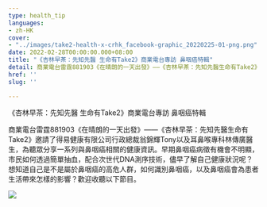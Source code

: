 ```yaml
---
type: health_tip
languages:
- zh-HK
cover:
- "../images/take2-health-x-crhk_facebook-graphic_20220225-01-png.png"
date: 2022-02-28T00:00:00.000+08:00
title: "《杏林早茶：先知先醫 生命有Take2》商業電台專訪 鼻咽癌特輯"
detail: 商業電台雷霆881903《在晴朗的一天出發》——《杏林早茶：先知先醫生命有Take2》邀請了得易健康有限公司行政總裁翁錦輝Tony以及耳鼻喉專科林傳廣醫生，為聽眾分享一系列與鼻咽癌相關的健康資訊。
href: ''
slug: ''

---
```

《杏林早茶：先知先醫 生命有Take2》商業電台專訪 鼻咽癌特輯

商業電台雷霆881903《在晴朗的一天出發》——《杏林早茶：先知先醫生命有Take2》邀請了得易健康有限公司行政總裁翁錦輝Tony以及耳鼻喉專科林傳廣醫生，為聽眾分享一系列與鼻咽癌相關的健康資訊。早期鼻咽癌病徵有機會不明顯，市民如何透過簡單抽血，配合次世代DNA測序技術，儘早了解自己健康狀況呢？想知道自己是不是屬於鼻咽癌的高危人群，如何識別鼻咽癌，以及鼻咽癌會為患者生活帶來怎樣的影響？歡迎收聽以下節目。

![](../images/crhk_ep01_final_high.jpg)

<Audio src="/audios/final_01.mp3" title="第一集：最近為甚麼有更多人關注鼻咽癌？" describe="得易健康有限公司行政總裁翁錦輝Tony與大家說明鼻咽癌的高危因素，提醒大家可注意日常飲食和生活習慣。"/>

![](../images/crhk_ep02_final_high.jpg)

<Audio src="/audios/final_02.mp3" title="第二集：如何識別鼻咽癌及一般檢測方法" describe="耳鼻喉專科林傳廣醫生為大家講解鼻咽癌常見病徵，以及抽血驗早期鼻咽癌的技術。"/>

![](../images/crhk_ep03_final_high.jpg)

<Audio src="/audios/final_03.mp3" title="第三集：鼻咽癌為生活和身心帶來的影響" describe="耳鼻喉專科林傳廣醫生與聽眾講述鼻咽癌的治療手段，以及鼻咽癌為患者日常生活帶來的影響。"/>

![](../images/crhk_ep04_final_high.jpg)

<Audio src="/audios/final_04.mp3" title="第四集：早期鼻咽癌篩查與家庭幸福的關係" describe="得易健康有限公司行政總裁翁錦輝Tony與大家分享實際例子，指出早期鼻咽癌篩查對家庭帶來的重要影響。"/>

![](../images/crhk_ep05_final_high.jpg)

<Audio src="/audios/final_05.mp3" title="第五集：驗血能找到無病徵的鼻咽癌患者" describe="得易健康有限公司行政總裁翁錦輝Tony向聽眾介紹早期鼻咽癌篩查的最新技術及分析其優勢"/>